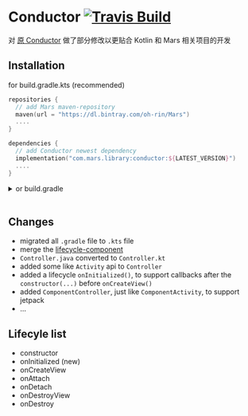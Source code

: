 # Conductor [![Travis Build](https://img.shields.io/bintray/v/oh-rin/Mars/conductor?color=f06292)](https://github.com/MarsPlanning/conductor)

对 [原 Conductor](https://github.com/bluelinelabs/Conductor) 做了部分修改以更贴合 Kotlin 和 Mars 相关项目的开发


## Installation

for build.gradle.kts (recommended)
```kotlin
repositories {
  // add Mars maven-repository
  maven(url = "https://dl.bintray.com/oh-rin/Mars")
  ....
}

dependencies {
  // add Conductor newest dependency
  implementation("com.mars.library:conductor:${LATEST_VERSION}")
  ....
}
```

<details><summary>or build.gradle</summary>

```groovy
repositories {
  // add Mars maven-repository
  maven {
    url 'https://dl.bintray.com/oh-rin/Mars'
  }
  ....
}

dependencies {
  // add Conductor newest dependency
  implementation "com.mars.library:conductor:${LATEST_VERSION}"
  ....
}
```
</details><br/>

## Changes
* migrated all `.gradle` file to `.kts` file
* merge the [lifecycle-component](https://github.com/bluelinelabs/Conductor/tree/develop/conductor-modules/arch-components-lifecycle)
* `Controller.java` converted to `Controller.kt`
* added some like `Activity` api to `Controller`
* added a lifecycle `onInitialized()`, to support callbacks after the `constructor(...)` before `onCreateView()`
* added `ComponentController`, just like `ComponentActivity`, to support jetpack
* ...

## Lifecyle list
- constructor
- onInitialized (new)
- onCreateView
- onAttach
- onDetach
- onDestroyView
- onDestroy